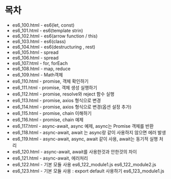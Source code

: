 # 목차

- es6_100.html - es6(let, const)
- es6_101.html - es6(template strin)
- es6_102.html - es6(arrow function / this)
- es6_103.html - es6(class)
- es6_104.html - es6(destructuring , rest)
- es6_105.html - spread
- es6_106.html - spread
- es6_107.html - for, forEach
- es6_108.html - map, reduce
- es6_109.html - Math객체
- es6_110.html - promise, 객체 확인하기
- es6_111.html - promise, 객체 생성 실행하기
- es6_112.html - promise, resolve와 reject 함수 실행
- es6_113.html - promise, axios 형식으로 변경
- es6_114.html - promise, axios 형식으로 변경(옵션 설정 추가)
- es6_115.html - promise, chain 이해하기
- es6_116.html - promise, chain 예제
- es6_117.html - async-await, async 예제, async는 Promise 객체를 반환
- es6_118.html - async-await, await 는 async랑 같이 사용하지 않으면 에러 발생
- es6_119.html - async-await, async, await 같이 사용, await는 동기적 실행 처리
- es6_120.html - async-await, await를 사용한것과 안한것의 차이
- es6_121.html - async-await, 에러처리
- es6_122.html - 기본 모듈 사용
  es6_122_module1.js
  es6_122_module2.js
- es6_123.html - 기본 모듈 사용 : export default 사용하기
  es6_123_module1.js
